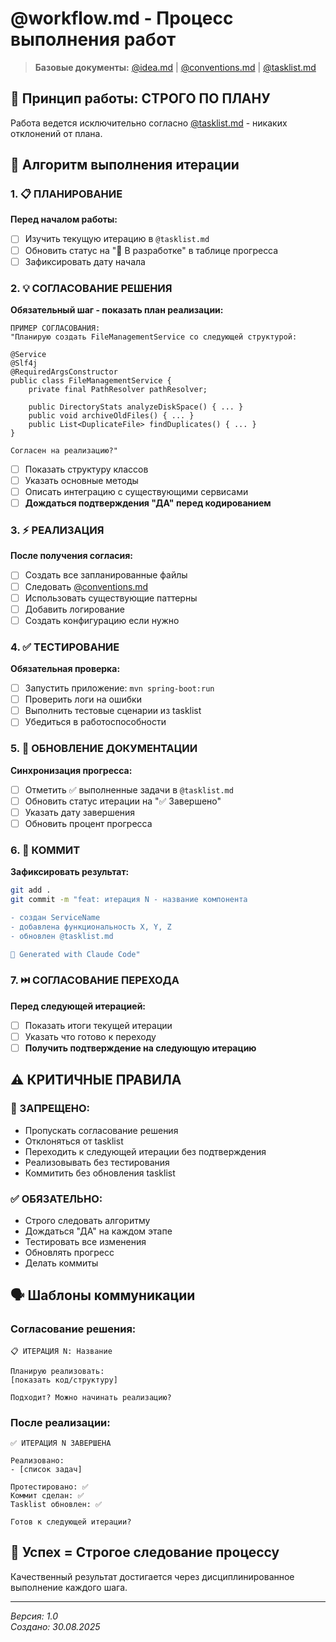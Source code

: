 # @workflow.md - Процесс выполнения работ

> **Базовые документы:** [@idea.md](../idea.md) | [@conventions.md](../conventions.md) | [@tasklist.md](./tasklist.md)

## 🎯 Принцип работы: СТРОГО ПО ПЛАНУ

Работа ведется исключительно согласно [@tasklist.md](./tasklist.md) - никаких отклонений от плана.

## 🔄 Алгоритм выполнения итерации

### 1. 📋 ПЛАНИРОВАНИЕ
**Перед началом работы:**
- [ ] Изучить текущую итерацию в `@tasklist.md`
- [ ] Обновить статус на "🔄 В разработке" в таблице прогресса
- [ ] Зафиксировать дату начала

### 2. 💡 СОГЛАСОВАНИЕ РЕШЕНИЯ  
**Обязательный шаг - показать план реализации:**
```
ПРИМЕР СОГЛАСОВАНИЯ:
"Планирую создать FileManagementService со следующей структурой:

@Service
@Slf4j
@RequiredArgsConstructor  
public class FileManagementService {
    private final PathResolver pathResolver;
    
    public DirectoryStats analyzeDiskSpace() { ... }
    public void archiveOldFiles() { ... }
    public List<DuplicateFile> findDuplicates() { ... }
}

Согласен на реализацию?"
```
- [ ] Показать структуру классов
- [ ] Указать основные методы
- [ ] Описать интеграцию с существующими сервисами
- [ ] **Дождаться подтверждения "ДА" перед кодированием**

### 3. ⚡ РЕАЛИЗАЦИЯ
**После получения согласия:**
- [ ] Создать все запланированные файлы
- [ ] Следовать [@conventions.md](../conventions.md)
- [ ] Использовать существующие паттерны
- [ ] Добавить логирование
- [ ] Создать конфигурацию если нужно

### 4. ✅ ТЕСТИРОВАНИЕ
**Обязательная проверка:**
- [ ] Запустить приложение: `mvn spring-boot:run`  
- [ ] Проверить логи на ошибки
- [ ] Выполнить тестовые сценарии из tasklist
- [ ] Убедиться в работоспособности

### 5. 📝 ОБНОВЛЕНИЕ ДОКУМЕНТАЦИИ
**Синхронизация прогресса:**
- [ ] Отметить ✅ выполненные задачи в `@tasklist.md`
- [ ] Обновить статус итерации на "✅ Завершено"
- [ ] Указать дату завершения
- [ ] Обновить процент прогресса

### 6. 💾 КОММИТ  
**Зафиксировать результат:**
```bash
git add .
git commit -m "feat: итерация N - название компонента

- создан ServiceName
- добавлена функциональность X, Y, Z  
- обновлен @tasklist.md

🤖 Generated with Claude Code"
```

### 7. ⏭️ СОГЛАСОВАНИЕ ПЕРЕХОДА
**Перед следующей итерацией:**
- [ ] Показать итоги текущей итерации
- [ ] Указать что готово к переходу  
- [ ] **Получить подтверждение на следующую итерацию**

## ⚠️ КРИТИЧНЫЕ ПРАВИЛА

### 🚫 ЗАПРЕЩЕНО:
- Пропускать согласование решения
- Отклоняться от tasklist
- Переходить к следующей итерации без подтверждения
- Реализовывать без тестирования
- Коммитить без обновления tasklist

### ✅ ОБЯЗАТЕЛЬНО:
- Строго следовать алгоритму
- Дождаться "ДА" на каждом этапе
- Тестировать все изменения
- Обновлять прогресс
- Делать коммиты

## 🗣️ Шаблоны коммуникации

### Согласование решения:
```
📋 ИТЕРАЦИЯ N: Название

Планирую реализовать:
[показать код/структуру]

Подходит? Можно начинать реализацию?
```

### После реализации:
```  
✅ ИТЕРАЦИЯ N ЗАВЕРШЕНА

Реализовано:
- [список задач]

Протестировано: ✅
Коммит сделан: ✅  
Tasklist обновлен: ✅

Готов к следующей итерации?
```

## 🎯 Успех = Строгое следование процессу

Качественный результат достигается через дисциплинированное выполнение каждого шага.

---
*Версия: 1.0*  
*Создано: 30.08.2025*